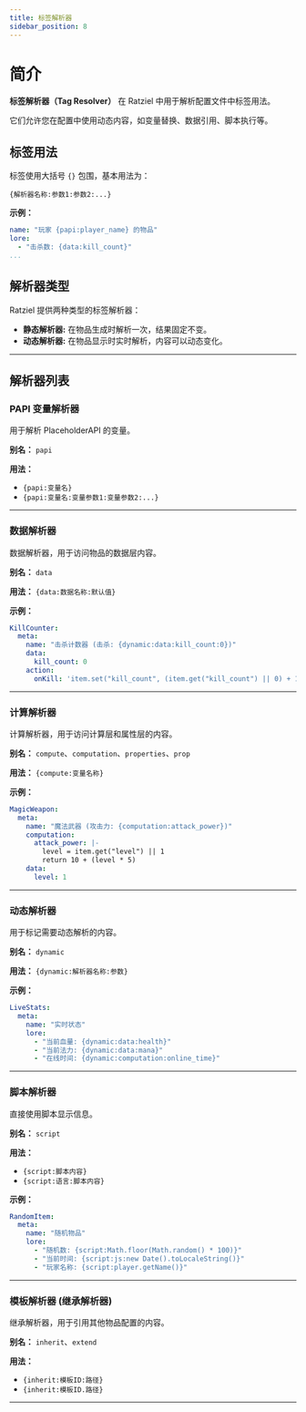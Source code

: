 ```yaml
---
title: 标签解析器
sidebar_position: 8
---
```


# 简介

**标签解析器（Tag Resolver）** 在 Ratziel 中用于解析配置文件中标签用法。

它们允许您在配置中使用动态内容，如变量替换、数据引用、脚本执行等。

## 标签用法

标签使用大括号 `{}` 包围，基本用法为：

```
{解析器名称:参数1:参数2:...}
```

**示例：**
```yaml
name: "玩家 {papi:player_name} 的物品"
lore:
  - "击杀数: {data:kill_count}"
...
```

## 解析器类型

Ratziel 提供两种类型的标签解析器：

- **静态解析器:** 在物品生成时解析一次，结果固定不变。
- **动态解析器:** 在物品显示时实时解析，内容可以动态变化。

---

## 解析器列表

### PAPI 变量解析器

用于解析 PlaceholderAPI 的变量。

**别名：** `papi`

**用法：**
- `{papi:变量名}`
- `{papi:变量名:变量参数1:变量参数2:...}`

---

### 数据解析器

数据解析器，用于访问物品的数据层内容。

**别名：** `data`

**用法：** `{data:数据名称:默认值}`

**示例：**
```yaml
KillCounter:
  meta:
    name: "击杀计数器 (击杀: {dynamic:data:kill_count:0})"
    data:
      kill_count: 0
    action:
      onKill: 'item.set("kill_count", (item.get("kill_count") || 0) + 1)'
```

---

### 计算解析器

计算解析器，用于访问计算层和属性层的内容。

**别名：** `compute`、`computation`、`properties`、`prop`

**用法：** `{compute:变量名称}`

**示例：**
```yaml
MagicWeapon:
  meta:
    name: "魔法武器 (攻击力: {computation:attack_power})"
    computation:
      attack_power: |-
        level = item.get("level") || 1
        return 10 + (level * 5)
    data:
      level: 1
```

---

### 动态解析器

用于标记需要动态解析的内容。

**别名：** `dynamic`

**用法：** `{dynamic:解析器名称:参数}`

**示例：**
```yaml
LiveStats:
  meta:
    name: "实时状态"
    lore:
      - "当前血量: {dynamic:data:health}"
      - "当前法力: {dynamic:data:mana}"
      - "在线时间: {dynamic:computation:online_time}"
```

---

### 脚本解析器

直接使用脚本显示信息。

**别名：** `script`

**用法：** 
- `{script:脚本内容}`
- `{script:语言:脚本内容}`

**示例：**
```yaml
RandomItem:
  meta:
    name: "随机物品"
    lore:
      - "随机数: {script:Math.floor(Math.random() * 100)}"
      - "当前时间: {script:js:new Date().toLocaleString()}"
      - "玩家名称: {script:player.getName()}"
```

---


### 模板解析器 (继承解析器)

继承解析器，用于引用其他物品配置的内容。

**别名：** `inherit`、`extend`

**用法：**
- `{inherit:模板ID:路径}`
- `{inherit:模板ID.路径}`

---